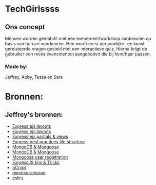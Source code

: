 # TechGirlssss

## Ons concept
Mensen worden gematcht met een evenement/workshop aanbevolen op basis van hun art voorkeuren. Hen wordt eerst persoonlijke- en kunst gerelateerde vragen gesteld met een interactieve quiz. Hierna krijgt de gebruiker een reeks evenementen aangeboden die bij hem/haar passen.

### Made by:
Jeffrey, Abby, Tessa en Sara

# Bronnen:

## Jeffrey's bronnen:

- [Express ejs layouts](https://colinmackay.scot/tag/express-ejs-layouts/)
- [Express ejs layouts](https://github.com/soarez/express-ejs-layouts)
- [Express ejs partials & views](https://www.digitalocean.com/community/tutorials/how-to-use-ejs-to-template-your-node-application#step-3-adding-the-ejs-partials-to-views)
- [Express best practices file structure](https://srobbin01.medium.com/node-express-js-project-structure-best-practice-starter-kit-2292364625d3)
- [MongoDB & Mongoose](https://blog.appsignal.com/2023/08/09/how-to-use-mongodb-and-mongoose-for-nodejs.html)
- [MongoDB & Mongoose](https://mongoosejs.com/docs/guide.html)
- [Mongoose user registration](https://soufiane-oucherrou.medium.com/user-registration-with-mongoose-models-81f80d9933b0)
- [ExpressJS tips & Tricks](https://medium.com/@arulvalananto/5-advanced-nodejs-techniques-6ac0b7b024a8)
- [bCrypt](https://medium.com/@vuongtran/using-node-js-bcrypt-module-to-hash-password-5343a2aa2342)
- [express-session](https://medium.com/@anandam00/understanding-session-based-authentication-in-nodejs-bc2a7b9e5a0b)
- [eslint](https://medium.com/geekculture/eslint-with-node-js-in-simple-words-cee0a0cf9167)
